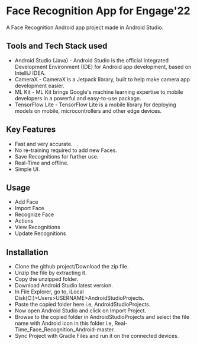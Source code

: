 # Face Recognition App for Engage'22

A Face Recognition Android app project made in Android Studio.

## Tools and Tech Stack used
- Android Studio (Java) - Android Studio is the official Integrated Development Environment (IDE) for Android app development, based on IntelliJ IDEA.
- CameraX - CameraX is a Jetpack library, built to help make camera app development easier.
- ML Kit - ML Kit brings Google's machine learning expertise to mobile developers in a powerful and easy-to-use package.
- TensorFlow Lite - TensorFlow Lite is a mobile library for deploying models on mobile, microcontrollers and other edge devices.

## Key Features 
- Fast and very accurate.
- No re-training required to add new Faces.
- Save Recognitions for further use.
- Real-Time and offline.
- Simple UI.

## Usage
- Add Face
- Import Face
- Recognize Face
- Actions
- View Recognitions
- Update Recognitions

## Installation
- Clone the github project/Download the zip file.
- Unzip the file by extracting it.
- Copy the unzipped folder.
- Download Android Studio latest version.
- In File Explorer, go to,  iLocal Disk(C:)>Users>USERNAME>AndroidStudioProjects.
- Paste the copied folder here i.e, AndroidStudioProjects.
- Now open Android Studio and click on Import Project.
- Browse to the copied folder in AndroidStudioProjects and select the file name with Android icon in this folder i.e, Real-Time_Face_Recognition_Android-master.
- Sync Project with Gradle Files and run it on the connected devices.
